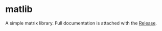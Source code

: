 # matlib

A simple matrix library. Full documentation is attached with the [Release](https://github.com/bangonkali/matrix/releases).